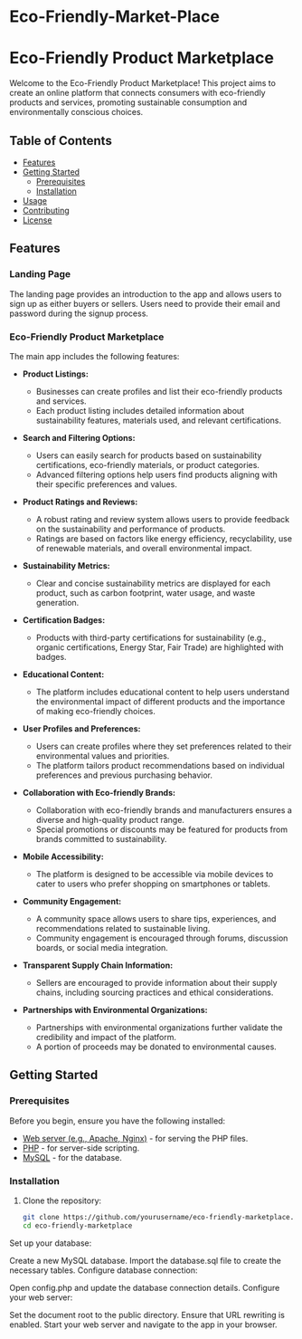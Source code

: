# Eco-Friendly-Market-Place
# Eco-Friendly Product Marketplace

Welcome to the Eco-Friendly Product Marketplace! This project aims to create an online platform that connects consumers with eco-friendly products and services, promoting sustainable consumption and environmentally conscious choices.

## Table of Contents
- [Features](#features)
- [Getting Started](#getting-started)
  - [Prerequisites](#prerequisites)
  - [Installation](#installation)
- [Usage](#usage)
- [Contributing](#contributing)
- [License](#license)

## Features

### Landing Page
The landing page provides an introduction to the app and allows users to sign up as either buyers or sellers. Users need to provide their email and password during the signup process.

### Eco-Friendly Product Marketplace
The main app includes the following features:

- **Product Listings:**
  - Businesses can create profiles and list their eco-friendly products and services.
  - Each product listing includes detailed information about sustainability features, materials used, and relevant certifications.

- **Search and Filtering Options:**
  - Users can easily search for products based on sustainability certifications, eco-friendly materials, or product categories.
  - Advanced filtering options help users find products aligning with their specific preferences and values.

- **Product Ratings and Reviews:**
  - A robust rating and review system allows users to provide feedback on the sustainability and performance of products.
  - Ratings are based on factors like energy efficiency, recyclability, use of renewable materials, and overall environmental impact.

- **Sustainability Metrics:**
  - Clear and concise sustainability metrics are displayed for each product, such as carbon footprint, water usage, and waste generation.

- **Certification Badges:**
  - Products with third-party certifications for sustainability (e.g., organic certifications, Energy Star, Fair Trade) are highlighted with badges.

- **Educational Content:**
  - The platform includes educational content to help users understand the environmental impact of different products and the importance of making eco-friendly choices.

- **User Profiles and Preferences:**
  - Users can create profiles where they set preferences related to their environmental values and priorities.
  - The platform tailors product recommendations based on individual preferences and previous purchasing behavior.

- **Collaboration with Eco-friendly Brands:**
  - Collaboration with eco-friendly brands and manufacturers ensures a diverse and high-quality product range.
  - Special promotions or discounts may be featured for products from brands committed to sustainability.

- **Mobile Accessibility:**
  - The platform is designed to be accessible via mobile devices to cater to users who prefer shopping on smartphones or tablets.

- **Community Engagement:**
  - A community space allows users to share tips, experiences, and recommendations related to sustainable living.
  - Community engagement is encouraged through forums, discussion boards, or social media integration.

- **Transparent Supply Chain Information:**
  - Sellers are encouraged to provide information about their supply chains, including sourcing practices and ethical considerations.

- **Partnerships with Environmental Organizations:**
  - Partnerships with environmental organizations further validate the credibility and impact of the platform.
  - A portion of proceeds may be donated to environmental causes.

## Getting Started

### Prerequisites
Before you begin, ensure you have the following installed:
- [Web server (e.g., Apache, Nginx)](https://www.apachefriends.org/index.html) - for serving the PHP files.
- [PHP](https://www.php.net/) - for server-side scripting.
- [MySQL](https://www.mysql.com/) - for the database.

### Installation
1. Clone the repository:
   ```bash
   git clone https://github.com/yourusername/eco-friendly-marketplace.git
   cd eco-friendly-marketplace
Set up your database:

Create a new MySQL database.
Import the database.sql file to create the necessary tables.
Configure database connection:

Open config.php and update the database connection details.
Configure your web server:

Set the document root to the public directory.
Ensure that URL rewriting is enabled.
Start your web server and navigate to the app in your browser.